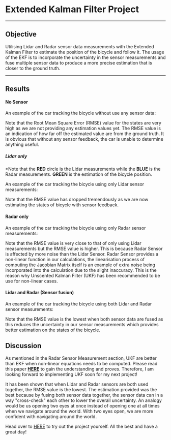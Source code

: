 # Extended Kalman Filter Project 

---

## Objective

Utilising Lidar and Radar sensor data measurements with the Extended Kalman Filter to estimate the position of the bicycle and follow it. The usage of the EKF is to incorporate the uncertainty in the sensor measurements and fuse multiple sensor data to produce a more precise estimation that is closer to the ground truth. 


---

## Results 

#### No Sensor 
An example of the car tracking the bicycle without use any sensor data:




Note that the Root Mean Square Error (RMSE) value for the states are very high as we are not providing any estimation values yet. The RMSE value is an indication of how far off the estimated value are from the ground truth. It is obvious that without any sensor feedback, the car is unable to determine anything useful.

##### Lidar only

*Note that the **RED** circle is the Lidar measurements while the **BLUE** is the Radar measurements. **GREEN** is the estimation of the bicycle position.

An example of the car tracking the bicycle using only Lidar sensor measurements:


Note that the RMSE value has dropped tremendously as we are now estimating the states of bicycle with sensor feedback.

#### Radar only

An example of the car tracking the bicycle using only Radar sensor measurements:


Note that the RMSE value is very close to that of only using Lidar measurements but the RMSE value is higher. This is because Radar Sensor is affected by more noise than the Lidar Sensor. Radar Sensor provides a non-linear function in our calculations, the linearisation process of computing the Jacobian Matrix itself is an example of extra noise being incorporated into the calculation due to the slight inaccuracy. This is the reason why Unscented Kalman Filter (UKF) has been recommended to be use for non-linear cases.


#### Lidar and Radar (Sensor fusion)

An example of the car tracking the bicycle using both Lidar and Radar sensor measurements:



Note that the RMSE value is the lowest when both sensor data are fused as this reduces the uncertainty in our sensor measurements which provides better estimation on the states of the bicycle. 


## Discussion

As mentioned in the Radar Sensor Measurement section, UKF are better than EKF when non-linear equations needs to be computed. Please read this paper [**HERE**](https://www.seas.harvard.edu/courses/cs281/papers/unscented.pdf) to gain the understanding and proves. Therefore, I am looking forward to implementing UKF soon for my next project!

It has been shown that when Lidar and Radar sensors are both used together, the RMSE value is the lowest. The estimation provided was the best because by fusing both sensor data together, the sensor data can in a way "cross-check" each other to lower the overall uncertainty. An analogy would be us  opening two eyes at once instead of opening one at all times when we navigate around the world. With two eyes open, we are more confident with navigating around the world.

Head over to [HERE](https://github.com/udacity/CarND-Extended-Kalman-Filter-Project) to try out the project yourself. All the best and have a great day!
